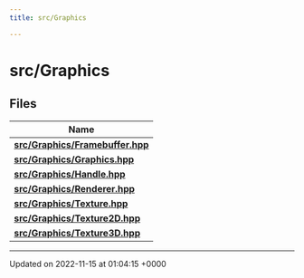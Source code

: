 ```yaml
---
title: src/Graphics

---
```


# src/Graphics



## Files

| Name           |
| -------------- |
| **[src/Graphics/Framebuffer.hpp](/files/Framebuffer_8hpp.md#file-framebuffer.hpp)**  |
| **[src/Graphics/Graphics.hpp](/files/Graphics_8hpp.md#file-graphics.hpp)**  |
| **[src/Graphics/Handle.hpp](/files/Handle_8hpp.md#file-handle.hpp)**  |
| **[src/Graphics/Renderer.hpp](/files/Renderer_8hpp.md#file-renderer.hpp)**  |
| **[src/Graphics/Texture.hpp](/files/Texture_8hpp.md#file-texture.hpp)**  |
| **[src/Graphics/Texture2D.hpp](/files/Texture2D_8hpp.md#file-texture2d.hpp)**  |
| **[src/Graphics/Texture3D.hpp](/files/Texture3D_8hpp.md#file-texture3d.hpp)**  |






-------------------------------

Updated on 2022-11-15 at 01:04:15 +0000
